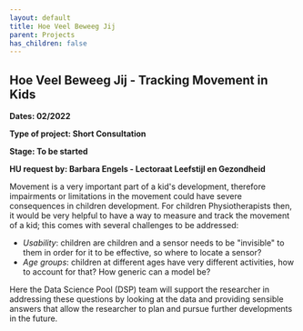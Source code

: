 ```yaml
---
layout: default
title: Hoe Veel Beweeg Jij
parent: Projects
has_children: false
---
```


## Hoe Veel Beweeg Jij - Tracking Movement in Kids

**Dates: 02/2022**

**Type of project: Short Consultation**

**Stage: To be started**

**HU request by: Barbara Engels - Lectoraat Leefstijl en Gezondheid**

Movement is a very important part of a kid's development, therefore impairments or limitations in the movement could have severe consequences in children development.
For children Physiotherapists then, it would be very helpful to have a way to measure and track the movement of a kid; this comes with several challenges to be addressed:

- *Usability*: children are children and a sensor needs to be "invisible" to them in order for it to be effective, so where to locate a sensor?
- *Age groups*: children at different ages have very different activities, how to account for that? How generic can a model be?

Here the Data Science Pool (DSP) team will support the researcher in addressing these questions by looking at the data and providing sensible answers that allow the researcher to plan and pursue further developments in the future. 




